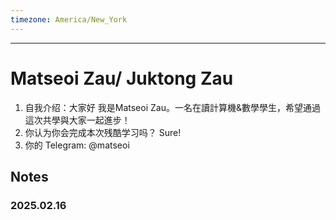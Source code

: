 ```yaml
---
timezone: America/New_York
---
```





---

# Matseoi Zau/ Juktong Zau

1. 自我介绍：大家好 我是Matseoi Zau。一名在讀計算機&數學學生，希望通過這次共學與大家一起進步！
2. 你认为你会完成本次残酷学习吗？ Sure!
3. 你的 Telegram: @matseoi

## Notes

<!-- Content_START -->

### 2025.02.16

<!-- Content_END -->
